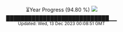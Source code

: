 <p align="center">
⏳Year Progress (94.80 %) <img src="https://file5s.ratemyserver.net/mobs/1062.gif"><br>
████████████████████████████▁▁ <br>
<sub>Updated: Wed, 13 Dec 2023 00:08:51 GMT</sub>
</p>

